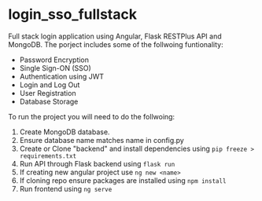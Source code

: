 # login_sso_fullstack

Full stack login application using Angular, Flask RESTPlus API and MongoDB. The porject includes some of the follwoing funtionality:

* Password Encryption
* Single Sign-ON (SSO)
* Authentication using JWT
* Login and Log Out
* User Registration
* Database Storage

To run the project you will need to do the follwoing:

1. Create MongoDB database.
2. Ensure database name matches name in config.py
3. Create or Clone "backend" and install dependencies using `pip freeze > requirements.txt` 
4. Run API through Flask backend using `flask run`
5. If creating new angular project use `ng new <name>`
6. If cloning repo ensure packages are installed using `npm install`
7. Run frontend using `ng serve`
